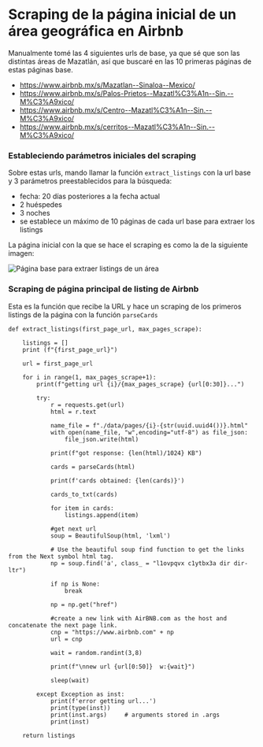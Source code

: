 # Scraping de la página inicial de un área geográfica en Airbnb

Manualmente tomé las 4 siguientes urls de base, ya que sé que son las distintas áreas de Mazatlán, así que buscaré en las 10 primeras páginas de estas páginas base.
* https://www.airbnb.mx/s/Mazatlan--Sinaloa--Mexico/
* https://www.airbnb.mx/s/Palos-Prietos--Mazatl%C3%A1n--Sin.--M%C3%A9xico/
* https://www.airbnb.mx/s/Centro--Mazatl%C3%A1n--Sin.--M%C3%A9xico/
* https://www.airbnb.mx/s/cerritos--Mazatl%C3%A1n--Sin.--M%C3%A9xico/

### Estableciendo parámetros iniciales del scraping
Sobre estas urls, mando llamar la función `extract_listings` con la url base y 3 parámetros preestablecidos para la búsqueda:
* fecha: 20 días posteriores a la fecha actual
* 2 huéspedes
* 3 noches
* se establece un máximo de 10 páginas de cada url base para extraer los listings

La página inicial con la que se hace el scraping es como la de la siguiente imagen:

![Página base para extraer listings de un área](http://www.jrg9.com/blog/assets/images/img-airbnb-1.jpeg)

### Scraping de página principal de listing de Airbnb
Esta es la función que recibe la URL y hace un scraping de los primeros listings de la página con la función `parseCards`

```
def extract_listings(first_page_url, max_pages_scrape):

    listings = []
    print (f"{first_page_url}")

    url = first_page_url

    for i in range(1, max_pages_scrape+1):
        print(f"getting url {i}/{max_pages_scrape} {url[0:30]}...")

        try:
            r = requests.get(url)
            html = r.text

            name_file = f"./data/pages/{i}-{str(uuid.uuid4())}.html"
            with open(name_file, "w",encoding="utf-8") as file_json:
                file_json.write(html)

            print(f"got response: {len(html)/1024} KB")

            cards = parseCards(html)

            print(f'cards obtained: {len(cards)}')

            cards_to_txt(cards)

            for item in cards:
                listings.append(item)

            #get next url
            soup = BeautifulSoup(html, 'lxml')

            # Use the beautiful soup find function to get the links from the Next symbol html tag.
            np = soup.find('a', class_ = "l1ovpqvx c1ytbx3a dir dir-ltr")

            if np is None:
                break

            np = np.get("href")
            
            #create a new link with AirBNB.com as the host and concatenate the next page link.
            cnp = "https://www.airbnb.com" + np
            url = cnp

            wait = random.randint(3,8)

            print(f"\nnew url {url[0:50]}  w:{wait}")

            sleep(wait)
        
        except Exception as inst:
            print(f'error getting url...')
            print(type(inst))
            print(inst.args)     # arguments stored in .args
            print(inst) 
        
    return listings
```
